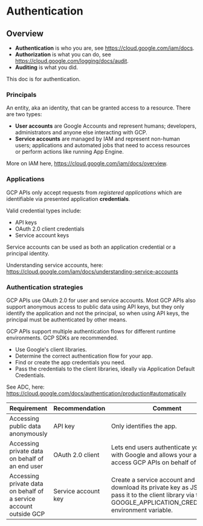 # Authentication

## Overview

- **Authentication** is who you are, see https://cloud.google.com/iam/docs.
- **Authorization** is what you can do, see https://cloud.google.com/logging/docs/audit.
- **Auditing** is what you did.

This doc is for authentication.

### Principals

An entity, aka an identity, that can be granted access to a resource. There are two types:

- **User accounts** are Google Accounts and represent humans; developers, administrators and anyone else interacting with GCP.
- **Service accounts** are managed by IAM and represent non-human users; applications and automated jobs that need to access resources or perform actions like running App Engine.

More on IAM here, https://cloud.google.com/iam/docs/overview.

### Applications

GCP APIs only accept requests from _registered applications_ which are identifiable via presented application **credentials**.

Valid credential types include:

- API keys
- OAuth 2.0 client credentials
- Service account keys

Service accounts can be used as both an application credential or a principal identity.

Understanding service accounts, here: https://cloud.google.com/iam/docs/understanding-service-accounts

### Authentication strategies

GCP APIs use OAuth 2.0 for user and service accounts. Most GCP APIs also support anonymous access to public data using API keys, but they only identify the application and not the principal, so when using API keys, the principal must be authenticated by other means.

GCP APIs support multiple authentication flows for different runtime environments. GCP SDKs are recommended.

- Use Google's client libraries.
- Determine the correct authentication flow for your app.
- Find or create the app credentials you need.
- Pass the credentials to the client libraries, ideally via Application Default Credentials.

See ADC, here: https://cloud.google.com/docs/authentication/production#automatically

| Requirement                                                       | Recommendation      | Comment                                                                                                                                                        |   |   |
|-------------------------------------------------------------------|---------------------|----------------------------------------------------------------------------------------------------------------------------------------------------------------|---|---|
| Accessing public data anonymously                                 | API key             | Only identifies the app.                                                                                                                                       |   |   |
| Accessing private data on behalf of an end user                   | OAuth 2.0 client    | Lets end users authenticate your app with Google and allows your app to access GCP APIs on behalf of the user.                                                 |   |   |
| Accessing private data on behalf of a service account outside GCP | Service account key | Create a service account and download its private key as JSON, then pass it to the client library via the GOOGLE_APPLICATION_CREDENTIALS environment variable. |   |   |
